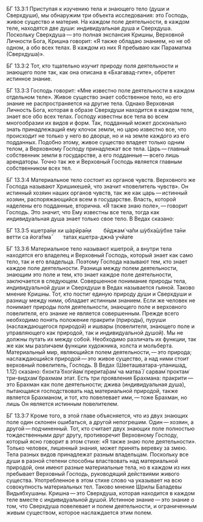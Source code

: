 БГ 13.3:1	Приступая к изучению тела и знающего тело (души и Сверхдуши), мы обнаружим три объекта исследования: это Господь, живое существо и материя. На каждом поле деятельности, в каждом теле, находятся две души: индивидуальная душа и Сверхдуша. Поскольку Сверхдуша — это полная экспансия Кришны, Верховной Личности Бога, Кришна говорит: «Я также обладаю знанием, но не об одном, а обо всех телах. В каждом из них Я пребываю как Параматма (Сверхдуша)».

БГ 13.3:2	Тот, кто тщательно изучит природу поля деятельности и знающего поле так, как она описана в «Бхагавад-гите», обретет истинное знание.

БГ 13.3:3	Господь говорит: «Мне известно поле деятельности в каждом отдельном теле». Живое существо знает собственное тело, но его знание не распространяется на другие тела. Однако Верховная Личность Бога, которая в образе Сверхдуши находится в каждом теле, знает все обо всех телах. Господу известны все тела во всем многообразии их видов и форм. Так, подданный может досконально знать принадлежащий ему клочок земли, но царю известно все, что происходит не только у него во дворце, но и на земле каждого из его подданных. Подобно этому, живое существо владеет только одним телом, а Верховному Господу принадлежат все тела. Царь — главный собственник земли в государстве, а его подданные — всего лишь арендаторы. Точно так же и Верховный Господь является главным собственником всех тел.

БГ 13.3:4	Материальное тело состоит из органов чувств. Верховного же Господа называют Хришикешей, что значит «повелитель чувств». Он истинный хозяин наших органов чувств, так же как царь — истинный хозяин, распоряжающийся всем в государстве. Власть, которой наделены его подданные, вторична. «Я также знаю поле», — говорит Господь. Это значит, что Ему известны все тела, тогда как индивидуальная душа знает только свое тело. В Ведах сказано:

БГ 13.3:5	кшетра̄н̣и хи ш́арӣра̄н̣и   бӣджам̇ ча̄пи ш́убха̄ш́убхе та̄ни ветти са йога̄тма̄   татах̣ кшетра-джн̃а учйате

БГ 13.3:6	Материальное тело называют кшетрой, а внутри тела находятся его владелец и Верховный Господь, который знает как само тело, так и его владельца. Поэтому Господа называют тем, кто знает каждое поле деятельности. Разница между полем деятельности, знающим это поле и тем, кто знает каждое поле деятельности, заключается в следующем. Совершенное понимание природы тела, индивидуальной души и Сверхдуши в Ведах называется гьяной. Таково мнение Кришны. Тот, кто постиг единую природу души и Сверхдуши и разницу между ними, обладает истинным знанием. Если же человек не понимает природы поля деятельности, знающего поле и верховного повелителя, его знание не является совершенным. Прежде всего необходимо понять положение пракрити (природы), пуруши (наслаждающегося природой) и ишвары (повелителя, знающего поле и управляющего как природой, так и индивидуальной душой). Мы не должны путать их между собой. Необходимо различать их функции, так же как мы различаем функции художника, холста и мольберта. Материальный мир, являющийся полем деятельности, — это природа; наслаждающийся природой — это живое существо, а над ними стоит верховный повелитель, Господь. В Ведах (Шветашватара-упанишад, 1.12) сказано: бхокта̄ бхогйам̇ прерита̄рам̇ ча матва̄ / сарвам̇ проктам̇ три-видхам̇ брахмам этат. Есть три проявления Брахмана: пракрити — это Брахман как поле деятельности; джива (индивидуальная душа), пытающаяся господствовать над материальной природой, также является Брахманом, и тот, кто повелевает ими, — тоже Брахман, но лишь Он является истинным повелителем.

БГ 13.3:7	Кроме того, в этой главе объясняется, что из двух знающих поле один склонен ошибаться, а другой непогрешим. Один — хозяин, а другой — подчиненный. Тот, кто считает двух знающих поле полностью тождественными друг другу, противоречит Верховному Господу, который ясно говорит в этом стихе: «Я также знаю поле деятельности». Только человек, лишенный знания, может принять веревку за змею. Тела разных видов принадлежат разным владельцам. Поскольку все души в разной степени способны властвовать над материальной природой, они имеют разные материальные тела, но в каждом из них пребывает Верховный Господь, руководящий действиями живого существа. Употребленное в этом стихе слово ча указывает на всю совокупность материальных тел. Таково мнение Шрилы Баладевы Видьябхушаны. Кришна — это Сверхдуша, которая находится в каждом теле вместе с индивидуальной душой. Истинное знание — это знание о том, что Сверхдуша повелевает и полем деятельности, и ограниченным живым существом, которое наслаждается этим полем.